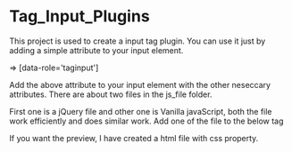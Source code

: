 # Tag_Input_Plugins

This project is used to create a input tag plugin.
You can use it just by adding a simple attribute to your input element.

=> [data-role='taginput']

Add the above attribute to your input element with the other neseccary attributes.
There are about two files in the js_file folder. 

First one is a jQuery file and other one is Vanilla javaScript, both the file work efficiently and does similar work.
Add one of the file to the below tag

<script src="...."></script>

If you want the preview, I have created a html file with css property.

